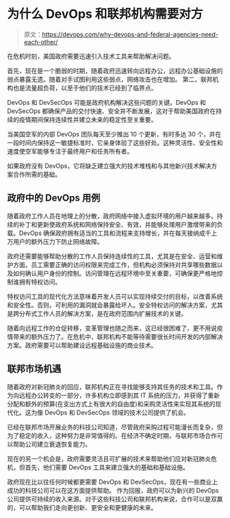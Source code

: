 # 为什么 DevOps 和联邦机构需要对方

> 原文：<https://devops.com/why-devops-and-federal-agencies-need-each-other/>

在危机时刻，美国政府需要迅速引入技术工具来帮助解决问题。

首先，现在是一个脆弱的时期，随着政府迅速转向远程办公，远程办公基础设施的弱点暴露无遗。随着对手试图利用这些弱点，网络攻击也在增加。 第二，联邦机构也是流量超负荷，以至于他们的技术已经到了临界点。

DevOps 和 DevSecOps 可能是政府机构解决这些问题的关键。DevOps 和 DevSecOps 都确保产品的交付快速、安全并不断发展，这对于帮助美国政府在持续的疫情期间保持连续性并建立未来的稳定性至关重要。

当美国空军的内部 DevOps 团队每天至少推出 10 个更新，有时多达 30 个，并在一段时间内保持这一敏捷标准时，它亲身体验了这些好处。这种灵活性、安全性和速度使空军能够专注于最终用户和任务所有者。

如果政府没有 DevOps，它将缺乏建立强大的技术堆栈和与其他新兴技术解决方案合作所需的基础。

## **政府中的 DevOps 用例**

随着政府工作人员在地理上的分散，政府网络中接入虚拟环境的用户越来越多。持续的补丁和更新使政府系统和网络保持安全、有效，并能够处理用户激增带来的负载。DevOps 确保政府拥有适当的工具和流程来支持增长，并在每天接纳成千上万用户的额外压力下防止网络故障。

政府还需要能够帮助分散的工作人员保持连续性的工具，尤其是在安全、运营和维护方面。员工需要正确的访问权限来完成工作，但机构必须保持对共享哪些数据以及如何确认用户身份的控制。访问管理在远程环境中至关重要，可确保更严格地控制谁拥有特权访问。

特权访问工具的现代化方法意味着开发人员可以实现持续交付的目标，以改善系统和安全性。否则，可利用的漏洞就会暴露给坏人。安全特权访问的解决方案，尤其是跨分布式工作人员的解决方案，是在政府范围内扩展技术的关键。

随着向远程工作的仓促转移，变革管理也随之而来，这已经很困难了，更不用说疫情带来的额外压力了。在危机中，联邦机构不能等待需要很长时间开发的内部解决方案。政府需要可以帮助建设远程基础设施的商业技术。

## **联邦市场机遇**

随着政府对新冠肺炎的回应，联邦机构正在寻找能够支持其任务的技术和工具。作为向远程办公转变的一部分，许多机构立即感到其 IT 系统的压力，并获得了重新分配和额外的预算(在支出方式上有很大的自由度)和采购灵活性来实现其系统的现代化。这为像 DevOps 和 DevSecOps 领域的技术公司提供了机会。

已经在联邦市场开展业务的科技公司知道，尽管政府采购过程可能漫长而复杂，但为了稳定的收入，这种努力是非常值得的。在经济不确定时期，与联邦市场合作可以帮助公司建立衰退恢复能力。

现在的另一个机会是，政府需要灵活且可扩展的技术来帮助他们应对新冠肺炎危机，但首先，他们需要 DevOps 工具来建立强大的基础和基础设施。

政府现在比以往任何时候都更需要 DevOps 和 DevSecOps，现在有一些商业上成功的科技公司可以在这方面提供帮助。 作为回报，政府可以为新兴的 DevOps 公司提供可持续的收入来源。对于这些科技公司和联邦机构来说，合作可以是双赢的，可以帮助我们走向更创新、更安全和更健康的未来。